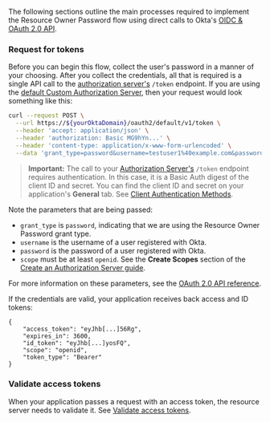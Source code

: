 The following sections outline the main processes required to implement the Resource Owner Password flow using direct calls to Okta's [OIDC & OAuth 2.0 API](/docs/reference/api/oidc/).

### Request for tokens

Before you can begin this flow, collect the user's password in a manner of your choosing. After you collect the credentials, all that is required is a single API call to the [authorization server's](/docs/concepts/auth-servers/) `/token` endpoint. If you are using the [default Custom Authorization Server](/docs/concepts/auth-servers/#default-custom-authorization-server), then your request would look something like this:

```bash
curl --request POST \
  --url https://${yourOktaDomain}/oauth2/default/v1/token \
  --header 'accept: application/json' \
  --header 'authorization: Basic MG9hYn...' \
  --header 'content-type: application/x-www-form-urlencoded' \
  --data 'grant_type=password&username=testuser1%40example.com&password=%7CmCovrlnU9oZU4qWGrhQSM%3Dyd&scope=openid'
```

> **Important:** The call to your [Authorization Server's](/docs/concepts/auth-servers/) `/token` endpoint requires authentication. In this case, it is a Basic Auth digest of the client ID and secret. You can find the client ID and secret on your application's **General** tab. See [Client Authentication Methods](/docs/reference/api/oidc/#client-authentication-methods).

Note the parameters that are being passed:

- `grant_type` is `password`, indicating that we are using the Resource Owner Password grant type.
- `username` is the username of a user registered with Okta.
- `password` is the password of a user registered with Okta.
- `scope` must be at least `openid`. See the **Create Scopes** section of the [Create an Authorization Server guide](/docs/guides/customize-authz-server/create-scopes/).

For more information on these parameters, see the [OAuth 2.0 API reference](/docs/reference/api/oidc/#token).

If the credentials are valid, your application receives back access and ID tokens:

```
{
    "access_token": "eyJhb[...]56Rg",
    "expires_in": 3600,
    "id_token": "eyJhb[...]yosFQ",
    "scope": "openid",
    "token_type": "Bearer"
}
```

### Validate access tokens

When your application passes a request with an access token, the resource server needs to validate it. See [Validate access tokens](/docs/guides/validate-access-tokens/).
